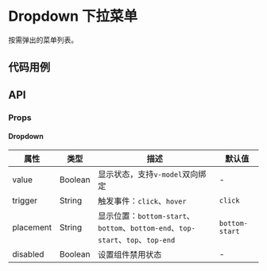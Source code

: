 # Dropdown 下拉菜单

按需弹出的菜单列表。

## 代码用例
<!--code-->
## API

### Props

#### **Dropdown**
属性|类型|描述|默认值
---|---|---|---
value|Boolean|显示状态，支持`v-model`双向绑定|-
trigger|String|触发事件：`click`、`hover`|`click`
placement|String|显示位置：`bottom-start`、`bottom`、`bottom-end`、`top-start`、`top`、`top-end`|`bottom-start`
disabled|Boolean|设置组件禁用状态|-
